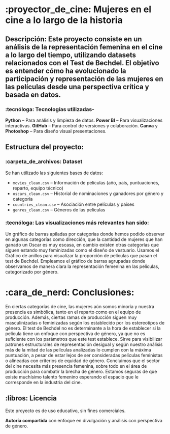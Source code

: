 # :proyector_de_cine: Mujeres en el cine a lo largo de la historia

##   Descripción: Este proyecto consiste en un análisis de la representación femenina en el cine a lo largo del tiempo, utilizando datasets relacionados con el **Test de Bechdel**. El objetivo es entender cómo ha evolucionado la participación y representación de las mujeres en las películas desde una perspectiva crítica y basada en datos.

### :tecnóloga: Tecnologías utilizadas-

**Python** – Para análisis y limpieza de datos.
**Power BI** – Para visualizaciones interactivas.
**GitHub** – Para control de versiones y colaboración.
**Canva** y **Photoshop** – Para diseño visual presentaciones.

##  Estructura del proyecto:

### :carpeta_de_archivos: Dataset
Se han utilizado las siguientes bases de datos:
- `movies_clean.csv` – Información de películas (año, país, puntuaciones, reparto, equipo técnico)
- `oscars_clean.csv` – Historial de nominaciones y ganadores por género y categoría
- `countries_clean.csv` – Asociación entre películas y países
- `genres_clean.csv` – Géneros de las películas

### :tecnóloga: Las visualizaciones más relevantes han sido:
Un gráfico de barras apiladas por categorías donde hemos podido observar en algunas categorías como dirección, que la cantidad de mujeres que han ganado un Oscar es muy escasa, en cambio existen otras categorías que siguen estando muy feminizadas como el diseño de vestuario.
Usamos el Gráfico de anillos para visualizar la proporción de películas que pasan el test de Bechdel.
Empleamos el gráfico de barras agrupadas donde observamos de manera clara la representación femenina en las películas, categorizado por género.

# :cara_de_nerd: Conclusiones:
En ciertas categorías de cine, las mujeres aún somos minoría y nuestra presencia es simbólica, tanto en el reparto como en el equipo de producción. Además, ciertas ramas de producción siguen muy masculinizadas o feminizadas según los establecido por los estereotipos de género.
El test de Bechdel no es determinante a la hora de establecer si la película tiene un enfoque con perspectiva de género, ya que no es suficiente con los parámetros que este test establece. Sirve para visibilizar patrones estructurales de representación desigual y según nuestro análisis más de la mitad de las películas analizadas lo cumplen con la máxima puntuación, a pesar de estar lejos de ser consideradas películas feministas o alineadas con criterios de equidad de género.
Concluimos que el sector del cine necesita más presencia femenina, sobre todo en el área de producción para combatir la brecha de género.
Estamos seguras de que existe muchísimo talento femenino esperando el espacio que le corresponde en la industria del cine.

## :libros: Licencia
Este proyecto es de uso educativo, sin fines comerciales.

**Autoría compartida** con enfoque en divulgación y análisis con perspectiva de género.